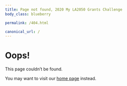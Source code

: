 ```yaml
---
title: Page not found, 2020 My LA2050 Grants Challenge
body_class: blueberry

permalink: /404.html

canonical_url: /
---
```


# Oops!

<div class="introduction" markdown="1">
This page couldn’t be found.

You may want to visit our [home page](/) instead.
</div>


<script>
(function() {

  if (window.location.pathname.includes("2020") === false) return;

  // TEMPORARY SHIM: Redirect 2020 test URLs to the correct 2019 URL
  // (This shim can be safely removed if these URLs no longer appear in search results)
  //
  // Example:
  // /2020/connect/big-citizen-hub/ ==> /2019/connect/big-citizen-hub/

  {% assign data_collection = site.collections | where: "label", "2019" | first %}
  {% assign data_list = data_collection.docs %}

  const proposals2019 = {

  {% for project in data_list -%}
    "{{ project.url }}": 1
    {%- unless forloop.last == true -%},{%- endunless %}
  {% endfor %}

  };

  // If the URL matches one of the 2019 proposals
  const url2019 = window.location.pathname.replace("2020", "2019");
  if (proposals2019[url2019] === 1) {
    // Redirect to the 2019 URL
    window.location.href = url2019;
  }

})();
</script>

